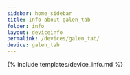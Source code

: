 ```yaml
---
sidebar: home_sidebar
title: Info about galen_tab
folder: info
layout: deviceinfo
permalink: /devices/galen_tab/
device: galen_tab
---
```

{% include templates/device_info.md %}
